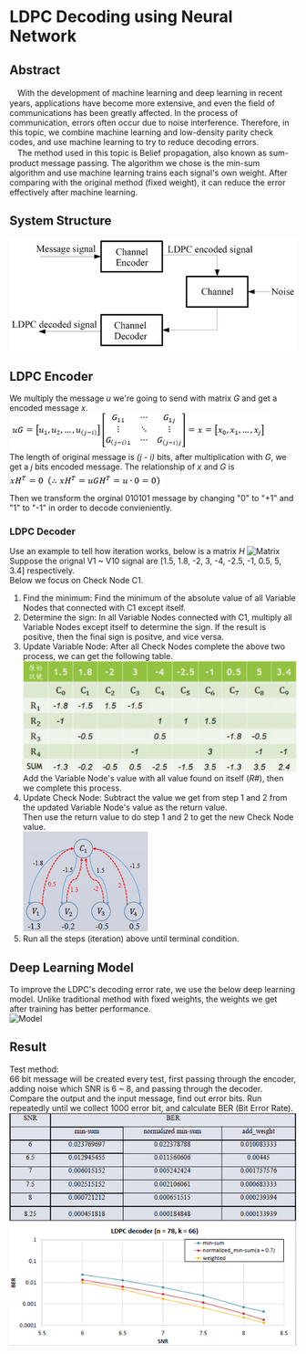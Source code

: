 # LDPC Decoding using Neural Network
## Abstract
　With the development of machine learning and deep learning in recent years, applications have become more extensive, and even the field of communications has been greatly affected. In the process of communication, errors often occur due to noise interference. Therefore, in this topic, we combine machine learning and low-density parity check codes, and use machine learning to try to reduce decoding errors.  
　The method used in this topic is Belief propagation, also known as sum-product message passing. The algorithm we chose is the min-sum algorithm and use machine learning trains each signal's own weight. After comparing with the original method (fixed weight), it can reduce the error effectively after machine learning.
## System Structure
![System Structure](./tmp/struct.jpg)
## LDPC Encoder
We multiply the message *u* we're going to send with matrix *G* and get a encoded message *x*.  
![Formula 1](./tmp/f1.png)  
The length of original message is *(j - i)* bits, after multiplication with *G*, we get a *j* bits encoded message. The relationship of *x* and *G* is
![Formula 2](./tmp/f2.png)  
Then we transform the orginal 010101 message by changing "0" to "+1" and "1" to "-1" in order to decode convieniently.
### LDPC Decoder
Use an example to tell how iteration works, below is a matrix *H*
![Matrix](./tmp/matrix.png)
Suppose the orignal V1 ~ V10 signal are [1.5, 1.8, -2, 3, -4, -2.5, -1, 0.5, 5, 3.4] respectively.  
Below we focus on Check Node C1.
1. Find the minimum: Find the minimum of the absolute value of all Variable Nodes that connected with C1 except itself.
2. Determine the sign: In all Variable Nodes connected with C1, multiply all Variable Nodes except itself to determine the sign. If the result is positive, then the final sign is positve, and vice versa.
3. Update Variable Node: After all Check Nodes complete the above two process, we can get the following table.  
![Table](./tmp/table.png)  
Add the Variable Node's value with all value found on itself (*R#*), then we complete this process.
4. Update Check Node: Subtract the value we get from step 1 and 2 from the updated Variable Node's value as the return value.  
Then use the return value to do step 1 and 2 to get the new Check Node value.  
![Check](./tmp/check.png)
5. Run all the steps (iteration) above until terminal condition.
## Deep Learning Model
To improve the LDPC's decoding error rate, we use the below deep learning model. Unlike traditional method with fixed weights, the weights we get after training has better performance.  
![Model](./tmp/model.png)
## Result
Test method:  
66 bit message will be created every test, first passing through the encoder, adding noise which SNR is 6 ~ 8, and passing through the decoder.  
Compare the output and the input message, find out error bits. Run repeatedly until we collect 1000 error bit, and calculate BER (Bit Error Rate).  
![Result](./tmp/result.png)

